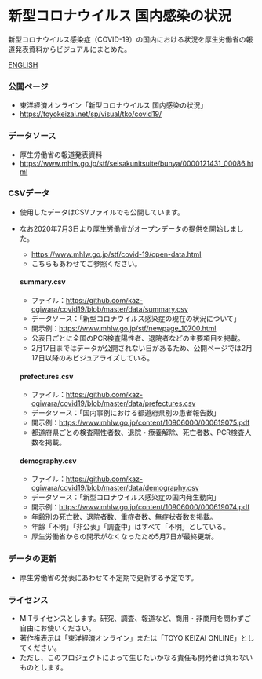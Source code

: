 # 新型コロナウイルス 国内感染の状況
新型コロナウイルス感染症（COVID-19）の国内における状況を厚生労働省の報道発表資料からビジュアルにまとめた。

[ENGLISH](https://github.com/kaz-ogiwara/covid19/blob/master/README.en.md)


### 公開ページ
- 東洋経済オンライン「新型コロナウイルス 国内感染の状況」
- https://toyokeizai.net/sp/visual/tko/covid19/

### データソース
- 厚生労働省の報道発表資料
- https://www.mhlw.go.jp/stf/seisakunitsuite/bunya/0000121431_00086.html

### CSVデータ
- 使用したデータはCSVファイルでも公開しています。
- なお2020年7月3日より厚生労働省がオープンデータの提供を開始しました。
  - https://www.mhlw.go.jp/stf/covid-19/open-data.html
  - こちらもあわせてご参照ください。

  #### summary.csv
  - ファイル：https://github.com/kaz-ogiwara/covid19/blob/master/data/summary.csv
  - データソース：「新型コロナウイルス感染症の現在の状況について」
  - 開示例：https://www.mhlw.go.jp/stf/newpage_10700.html
  - 公表日ごとに全国のPCR検査陽性者、退院者などの主要項目を掲載。
  - 2月17日まではデータが公開されない日があるため、公開ページでは2月17日以降のみビジュアライズしている。

  #### prefectures.csv
  - ファイル：https://github.com/kaz-ogiwara/covid19/blob/master/data/prefectures.csv
  - データソース：「国内事例における都道府県別の患者報告数」
  - 開示例：https://www.mhlw.go.jp/content/10906000/000619075.pdf
  - 都道府県ごとの検査陽性者数、退院・療養解除、死亡者数、PCR検査人数を掲載。

  #### demography.csv
  - ファイル：https://github.com/kaz-ogiwara/covid19/blob/master/data/demography.csv
  - データソース：「新型コロナウイルス感染症の国内発生動向」
  - 開示例：https://www.mhlw.go.jp/content/10906000/000619074.pdf
  - 年齢別の死亡数、退院者数、重症者数、無症状者数を掲載。
  - 年齢「不明」「非公表」「調査中」はすべて「不明」としている。
  - 厚生労働省からの開示がなくなったため5月7日が最終更新。

### データの更新
- 厚生労働省の発表にあわせて不定期で更新する予定です。

### ライセンス
- MITライセンスとします。研究、調査、報道など、商用・非商用を問わずご自由にお使いください。
- 著作権表示は「東洋経済オンライン」または「TOYO KEIZAI ONLINE」としてください。
- ただし、このプロジェクトによって生じたいかなる責任も開発者は負わないものとします。
